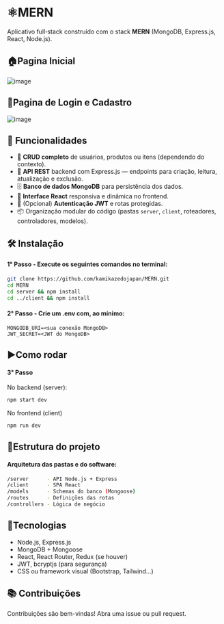 # ⚛️MERN

Aplicativo full‑stack construído com o stack **MERN** (MongoDB, Express.js, React, Node.js).

## 🏠Pagina Inicial
![image](https://github.com/user-attachments/assets/b944c6d9-eb5d-4eac-bdd4-64c5d9c24a8b)

## 👤Pagina de Login e Cadastro
![image](https://github.com/user-attachments/assets/3f25ac12-dd21-40de-9efc-60ba9d9a8755)

## 🚀 Funcionalidades

- 👥 **CRUD completo** de usuários, produtos ou itens (dependendo do contexto).
- 🔄 **API REST** backend com Express.js — endpoints para criação, leitura, atualização e exclusão.
- 🗄️ **Banco de dados MongoDB** para persistência dos dados.
- 🎨 **Interface React** responsiva e dinâmica no frontend.
- 🔐 (Opcional) **Autenticação JWT** e rotas protegidas.
- 📦 Organização modular do código (pastas `server`, `client`, roteadores, controladores, modelos).

## 🛠 Instalação
#### 1° Passo - Execute os seguintes comandos no terminal:
```bash
git clone https://github.com/kamikazedojapan/MERN.git
cd MERN
cd server && npm install
cd ../client && npm install
```
#### 2° Passo - Crie um .env com, ao mínimo:
```
MONGODB_URI=<sua conexão MongoDB>
JWT_SECRET=<JWT do MongoDB>
```

## ▶️Como rodar
#### 3° Passo
No backend (server):
```bash
npm start dev 
```
No frontend (client)
```bash
npm run dev
```

## 🔧Estrutura do projeto
#### Arquitetura das pastas e do software:
```bash
/server      - API Node.js + Express  
/client      - SPA React  
/models      - Schemas do banco (Mongoose)  
/routes      - Definições das rotas  
/controllers - Lógica de negócio  
```

## 💎Tecnologias
- Node.js, Express.js
- MongoDB + Mongoose
- React, React Router, Redux (se houver)
- JWT, bcryptjs (para segurança)
- CSS ou framework visual (Bootstrap, Tailwind…)

## 📚 Contribuições
Contribuições são bem-vindas! Abra uma issue ou pull request.